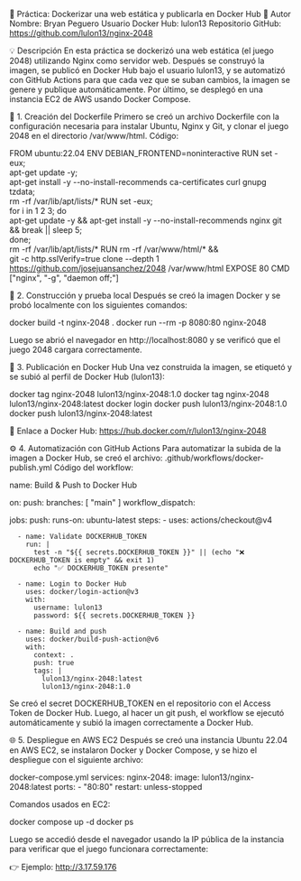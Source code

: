 🧩 Práctica: Dockerizar una web estática y publicarla en Docker Hub
👤 Autor
Nombre: Bryan Peguero
Usuario Docker Hub: lulon13
Repositorio GitHub: https://github.com/lulon13/nginx-2048


💡 Descripción
En esta práctica se dockerizó una web estática (el juego 2048) utilizando Nginx como servidor web.
Después se construyó la imagen, se publicó en Docker Hub bajo el usuario lulon13, y se automatizó con GitHub Actions para que cada vez que se suban cambios, la imagen se genere y publique automáticamente.
Por último, se desplegó en una instancia EC2 de AWS usando Docker Compose.


🧱 1. Creación del Dockerfile
Primero se creó un archivo Dockerfile con la configuración necesaria para instalar Ubuntu, Nginx y Git, y clonar el juego 2048 en el directorio /var/www/html.
Código:

FROM ubuntu:22.04
ENV DEBIAN_FRONTEND=noninteractive
RUN set -eux; \
    apt-get update -y; \
    apt-get install -y --no-install-recommends ca-certificates curl gnupg tzdata; \
    rm -rf /var/lib/apt/lists/*
RUN set -eux; \
    for i in 1 2 3; do \
      apt-get update -y && apt-get install -y --no-install-recommends nginx git && break || sleep 5; \
    done; \
    rm -rf /var/lib/apt/lists/*
RUN rm -rf /var/www/html/* && \
    git -c http.sslVerify=true clone --depth 1 https://github.com/josejuansanchez/2048 /var/www/html
EXPOSE 80
CMD ["nginx", "-g", "daemon off;"]


🧩 2. Construcción y prueba local
Después se creó la imagen Docker y se probó localmente con los siguientes comandos:

docker build -t nginx-2048 .
docker run --rm -p 8080:80 nginx-2048

Luego se abrió el navegador en http://localhost:8080 y se verificó que el juego 2048 cargara correctamente.

🚀 3. Publicación en Docker Hub
Una vez construida la imagen, se etiquetó y se subió al perfil de Docker Hub (lulon13):

docker tag nginx-2048 lulon13/nginx-2048:1.0
docker tag nginx-2048 lulon13/nginx-2048:latest
docker login
docker push lulon13/nginx-2048:1.0
docker push lulon13/nginx-2048:latest


🔗 Enlace a Docker Hub:
https://hub.docker.com/r/lulon13/nginx-2048

⚙️ 4. Automatización con GitHub Actions
Para automatizar la subida de la imagen a Docker Hub, se creó el archivo:
.github/workflows/docker-publish.yml
Código del workflow:

name: Build & Push to Docker Hub

on:
  push:
    branches: [ "main" ]
  workflow_dispatch:

jobs:
  push:
    runs-on: ubuntu-latest
    steps:
      - uses: actions/checkout@v4

      - name: Validate DOCKERHUB_TOKEN
        run: |
          test -n "${{ secrets.DOCKERHUB_TOKEN }}" || (echo "❌ DOCKERHUB_TOKEN is empty" && exit 1)
          echo "✅ DOCKERHUB_TOKEN presente"

      - name: Login to Docker Hub
        uses: docker/login-action@v3
        with:
          username: lulon13
          password: ${{ secrets.DOCKERHUB_TOKEN }}

      - name: Build and push
        uses: docker/build-push-action@v6
        with:
          context: .
          push: true
          tags: |
            lulon13/nginx-2048:latest
            lulon13/nginx-2048:1.0
            
Se creó el secret DOCKERHUB_TOKEN en el repositorio con el Access Token de Docker Hub.
Luego, al hacer un git push, el workflow se ejecutó automáticamente y subió la imagen correctamente a Docker Hub.

🌐 5. Despliegue en AWS EC2
Después se creó una instancia Ubuntu 22.04 en AWS EC2, se instalaron Docker y Docker Compose, y se hizo el despliegue con el siguiente archivo:

docker-compose.yml
services:
  nginx-2048:
    image: lulon13/nginx-2048:latest
    ports:
      - "80:80"
    restart: unless-stopped
    
Comandos usados en EC2:

docker compose up -d
docker ps

Luego se accedió desde el navegador usando la IP pública de la instancia para verificar que el juego funcionara correctamente:

👉 Ejemplo: http://3.17.59.176

